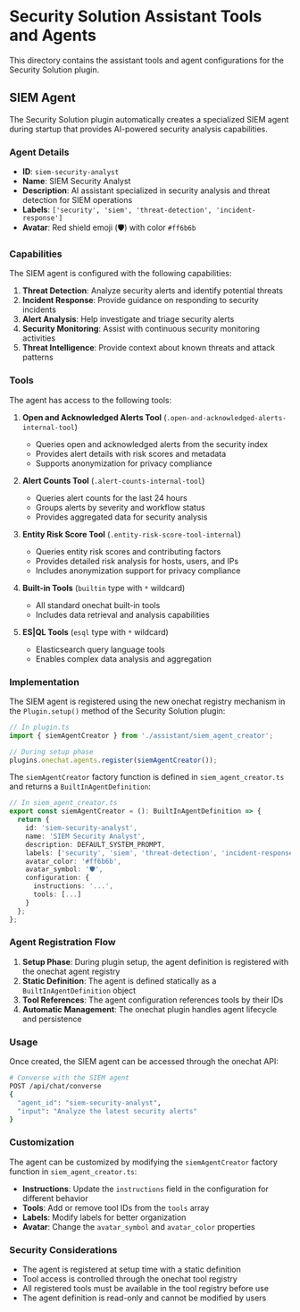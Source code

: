 # Security Solution Assistant Tools and Agents

This directory contains the assistant tools and agent configurations for the Security Solution plugin.

## SIEM Agent

The Security Solution plugin automatically creates a specialized SIEM agent during startup that provides AI-powered security analysis capabilities.

### Agent Details

- **ID**: `siem-security-analyst`
- **Name**: SIEM Security Analyst
- **Description**: AI assistant specialized in security analysis and threat detection for SIEM operations
- **Labels**: `['security', 'siem', 'threat-detection', 'incident-response']`
- **Avatar**: Red shield emoji (🛡️) with color `#ff6b6b`

### Capabilities

The SIEM agent is configured with the following capabilities:

1. **Threat Detection**: Analyze security alerts and identify potential threats
2. **Incident Response**: Provide guidance on responding to security incidents
3. **Alert Analysis**: Help investigate and triage security alerts
4. **Security Monitoring**: Assist with continuous security monitoring activities
5. **Threat Intelligence**: Provide context about known threats and attack patterns

### Tools

The agent has access to the following tools:

1. **Open and Acknowledged Alerts Tool** (`.open-and-acknowledged-alerts-internal-tool`)
   - Queries open and acknowledged alerts from the security index
   - Provides alert details with risk scores and metadata
   - Supports anonymization for privacy compliance

2. **Alert Counts Tool** (`.alert-counts-internal-tool`)
   - Queries alert counts for the last 24 hours
   - Groups alerts by severity and workflow status
   - Provides aggregated data for security analysis

3. **Entity Risk Score Tool** (`.entity-risk-score-tool-internal`)
   - Queries entity risk scores and contributing factors
   - Provides detailed risk analysis for hosts, users, and IPs
   - Includes anonymization support for privacy compliance

4. **Built-in Tools** (`builtin` type with `*` wildcard)
   - All standard onechat built-in tools
   - Includes data retrieval and analysis capabilities

5. **ES|QL Tools** (`esql` type with `*` wildcard)
   - Elasticsearch query language tools
   - Enables complex data analysis and aggregation

### Implementation

The SIEM agent is registered using the new onechat registry mechanism in the `Plugin.setup()` method of the Security Solution plugin:

```typescript
// In plugin.ts
import { siemAgentCreator } from './assistant/siem_agent_creator';

// During setup phase
plugins.onechat.agents.register(siemAgentCreator());
```

The `siemAgentCreator` factory function is defined in `siem_agent_creator.ts` and returns a `BuiltInAgentDefinition`:

```typescript
// In siem_agent_creator.ts
export const siemAgentCreator = (): BuiltInAgentDefinition => {
  return {
    id: 'siem-security-analyst',
    name: 'SIEM Security Analyst',
    description: DEFAULT_SYSTEM_PROMPT,
    labels: ['security', 'siem', 'threat-detection', 'incident-response'],
    avatar_color: '#ff6b6b',
    avatar_symbol: '🛡️',
    configuration: {
      instructions: '...',
      tools: [...]
    }
  };
};
```

### Agent Registration Flow

1. **Setup Phase**: During plugin setup, the agent definition is registered with the onechat agent registry
2. **Static Definition**: The agent is defined statically as a `BuiltInAgentDefinition` object
3. **Tool References**: The agent configuration references tools by their IDs
4. **Automatic Management**: The onechat plugin handles agent lifecycle and persistence

### Usage

Once created, the SIEM agent can be accessed through the onechat API:

```bash
# Converse with the SIEM agent
POST /api/chat/converse
{
  "agent_id": "siem-security-analyst",
  "input": "Analyze the latest security alerts"
}
```

### Customization

The agent can be customized by modifying the `siemAgentCreator` factory function in `siem_agent_creator.ts`:

- **Instructions**: Update the `instructions` field in the configuration for different behavior
- **Tools**: Add or remove tool IDs from the `tools` array
- **Labels**: Modify labels for better organization
- **Avatar**: Change the `avatar_symbol` and `avatar_color` properties

### Security Considerations

- The agent is registered at setup time with a static definition
- Tool access is controlled through the onechat tool registry
- All registered tools must be available in the tool registry before use
- The agent definition is read-only and cannot be modified by users
